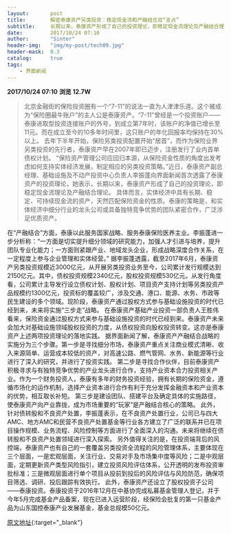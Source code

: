 ```yaml
---
layout:       post
title:        解密泰康资产另类投资：稳定现金流和产融结合双“支点”
subtitle:     长期以来，泰康资产形成了自己的投资理论，即稳定现金流理论及产融结合理论。
date:         2017/10/24 07:10
author:       "Sinter"
header-img:   "img/my-post/tech09.jpg"
header-mask:  0.3
catalog:      true
tags:
    - 界面新闻
---
```


**2017/10/24 07:10**  **浏览 12.7W**

> 北京金融街的保险投资圈有一个“7-11”的说法一直为人津津乐道。这个被成为“保险圈最牛账户”的主人公是泰康资产。“7-11”曾经是一个投资账户——泰康进取型投资连接账户的外号，到成立第7年时，该账户的净值已增长至11元。而在成立至今的10多年时间里，这只账户的年化回报率均保持在30%以上。
去年下半年开始，保险另类投资配置开始“居首”，而作为保险业界另类投资的先行者，泰康资产早在2007年即已迈步，注册发行了业内首单债权计划。
“保险资产管理公司应回归本源，从保险资金性质的角度出发考虑如何支持实体经济发展，制定相应的另类投资策略。”近日，泰康资产副总经理、基础设施及不动产投资中心负责人李振蓬向界面新闻首次透露了泰康资产的投资理论，她表示，长期以来，泰康资产形成了自己的投资理论，即稳定现金流理论及产融结合理论。
具体而言，实体经济中具有长期、稳定、可持续现金流的资产，天然匹配保险资金的性质。泰康的策略是，和实体经济中细分行业的龙头公司或具备独特竞争优势的团队紧密合作，广泛涉足优质资产。


在“产融结合”方面，泰康以此服务国家战略、服务泰康保险医养主业。李振蓬进一步分析称：“一方面是切实提升细分领域的研究能力，加强人才引进与培养，提升团队专业化能力；一方面则紧跟产业、地域龙头企业，形成战略深度合作关系，在一定程度上参与企业管理和实体经营。”
据李振蓬透露，截至2017年6月，泰康资产另类投资规模近3000亿元，从开展另类投资业务至今，公司累计发行规模达到2150亿元。其中，债权投资规模2340亿元，股权投资规模530亿元。从发行角度看，公司累计主导发行设立债权计划、股权计划、项目资产支持计划等另类投资产品规模约1300亿元，投资标的覆盖较广，涉及交通、港口、能源、水务、市政等民生建设的多个领域。现阶段，泰康资产通过股权方式参与基础设施投资的时代已经到来，未来将实施“三步走”战略。
在泰康资产基础产业投资一部负责人王胜伟看来，保险资金通过股权方式来参与基础设施投资的时代已经到来。泰康资产未来会加大对基础设施领域股权投资的力度，从债权投资向股权投资转变。这亦是泰康资产上述两项投资理论的落地实践。
据界面新闻了解，泰康资产产融结合战略的实施分为三个步骤。第一步是寻找细分市场，泰康资产重点关注商业模式清晰、收入来源简单、运营成本较低的资产，对高速公路、燃气管网、水务、新能源等行业进行了深入的研究，并进行了投资实践。
第二步是寻找合作伙伴，目前泰康资产积极寻求与有独特竞争优势的产业龙头进行合作，支持产业资本合力投资相关产业。作为一个财务投资人，泰康有多年的财务投资经验，拥有长期的保险资金，遵循市场化的运作机制，选择产业资本进行合作有利于充分发挥金融资本和产业资本的优势，相互取长补短。
第三步是建设团队、搭建平台及确定具体的实施路径，使泰康资产向产业靠拢，成为市场重要的“玩家”是产融结合核心的策略。
此外，针对债转股和不良资产处置，李振蓬表示，在不良资产处置行业，公司已与四大AMC、地方AMC和民营不良资产处置基金等行业各方建立了广泛的联系并已在项目操作规模、业务流程、风险控制等方面进行了全面深入的沟通。未来将继续在债转股和不良资产处置领域进行深入探索。
另外值得关注的是，在投资端背后的风控端，泰康资产也有自己的一套覆盖另类投资全流程的风险管理体系，主要体现在三个层面，一是宏观层面，关注行业、交易对手及市场集中度等风险；二是中观层面，定期更新资产类型风险指引，建立投资风险评估体系，公开透明的发布投资审批标准；三是微观层面进行单个项目从投前到投后的风险评估与风险防范，确保项目筛选、调研、投后跟踪有效执行。
此外，泰康资产还设立了股权投资子公司——泰康投资。泰康投资于2016年12月在中基协完成私募基金管理人登记，并于今年5月完成基金产品备案，现在已进入运营阶段，经保险会批复的第一只基金产品为山东国控泰康产业发展基金，基金总规模50亿元。


[原文地址](http://www.jiemian.com/article/1699435.html){:target="_blank"}



